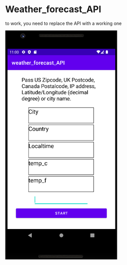 # Weather_forecast_API

to work, you need to replace the API with a working one

![Screenshot_4.png](Screenshot_4.png)
